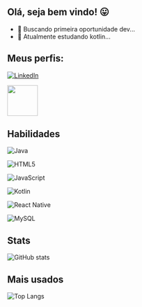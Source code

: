 ## Olá, seja bem vindo! 😛

- 🔭 Buscando primeira oportunidade dev...
- 🌱 Atualmente estudando kotlin...
  
<div>
  

## Meus perfis:
[![LinkedIn](https://img.shields.io/badge/LinkedIn-000?style=for-the-badge&logo=linkedin&logoColor=0E76A8)](https://www.linkedin.com/in/anderson-medeiros-6a6143b6/)

[<img src="https://hermes.digitalinnovation.one/assets/diome/logo-full.svg" width="70">](https://www.dio.me/users/andersonm1995)

## Habilidades
![Java](https://img.shields.io/badge/Java-000?style=for-the-badge&logo=java)

![HTML5](https://img.shields.io/badge/HTML5-000?style=for-the-badge&logo=html5)

![JavaScript](https://img.shields.io/badge/JavaScript-000?style=for-the-badge&logo=javascript)

![Kotlin](https://img.shields.io/badge/Kotlin-000?&style=for-the-badge&logo=kotlin&logoColor=B73BFE)

![React Native](https://img.shields.io/badge/React-Native-000?style=for-the-badge&logo=React-Native)

![MySQL](https://img.shields.io/badge/MySQL-000?style=for-the-badge&logo=mysql&logoColor=005C84)

## Stats
![GitHub stats](https://github-readme-stats.vercel.app/api?username=andersonpaulino&theme=chartreuse-dark&show_icons=true)

## Mais usados

![Top Langs](https://github-readme-stats.vercel.app/api/top-langs/?username=andersonpaulino&layout=compact&theme=holi)
</div>

